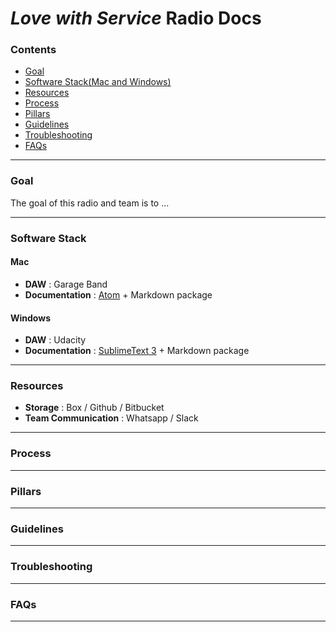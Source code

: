 # _**Love with Service**_ Radio Docs

###  Contents
* [Goal](#goal)
* [Software Stack(Mac and Windows)](#software-stack)
* [Resources](#resources)
* [Process](#process)
* [Pillars](#Pillars)
* [Guidelines](#Guidelines)
* [Troubleshooting](#troubleshooting)
* [FAQs](#faqs)

-----

### Goal
The goal of this radio and team is to ...

----
### Software Stack
#### Mac
* **DAW** : Garage Band
* **Documentation** : [Atom](https://atom.io/download/mac) + Markdown package

#### Windows
* **DAW** : Udacity
* **Documentation** : [SublimeText 3](https://download.sublimetext.com/Sublime%20Text%20Build%203143%20Setup.exe) + Markdown package

----

### Resources
* **Storage** : Box / Github / Bitbucket
* **Team Communication** : Whatsapp / Slack

---
### Process
---
### Pillars
---
### Guidelines
----
### Troubleshooting
----
### FAQs
----
